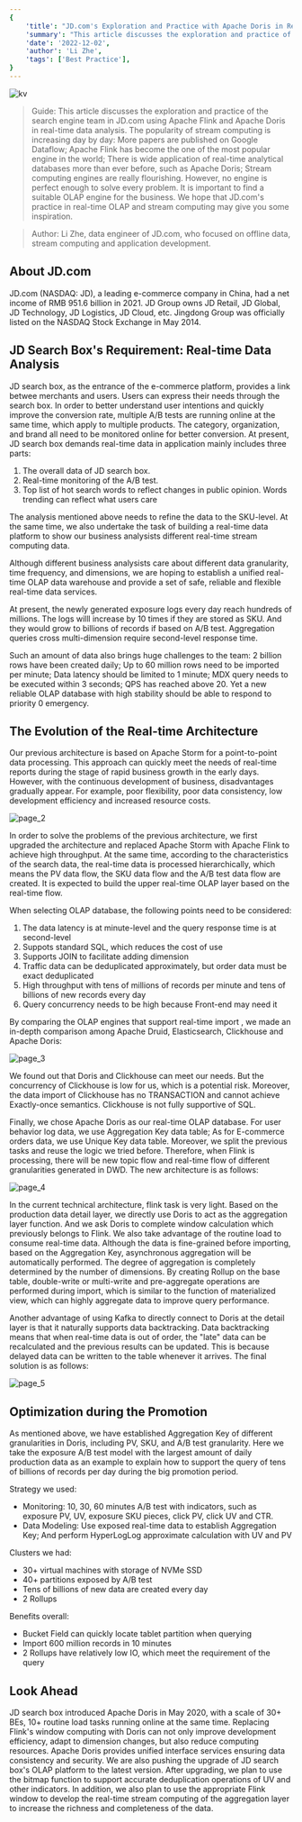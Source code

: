 ```yaml
---
{
    'title': "JD.com's Exploration and Practice with Apache Doris in Realtime OLAP",
    'summary': "This article discusses the exploration and practice of the search engine team in JD.com  using Apache Flink and Apache Doris in real-time data analysis. The popularity of stream computing is increasing day by day: More papers are published on Google Dataflow; Apache Flink has become the one of the most popular engine in the world; There is wide application of real-time analytical databases more than ever before, such as Apache Doris; Stream computing engines are really flourishing. However, no engine is perfect enough to solve every problem. It is important to find a  suitable OLAP engine for the business. We hope that JD.com's practice in  real-time OLAP and stream computing may give you some inspiration.",
    'date': '2022-12-02',
    'author': 'Li Zhe',
    'tags': ['Best Practice'],
}
---
```


<!--
Licensed to the Apache Software Foundation (ASF) under one
or more contributor license agreements.  See the NOTICE file
distributed with this work for additional information
regarding copyright ownership.  The ASF licenses this file
to you under the Apache License, Version 2.0 (the
"License"); you may not use this file except in compliance
with the License.  You may obtain a copy of the License at

  http://www.apache.org/licenses/LICENSE-2.0

Unless required by applicable law or agreed to in writing,
software distributed under the License is distributed on an
"AS IS" BASIS, WITHOUT WARRANTIES OR CONDITIONS OF ANY
KIND, either express or implied.  See the License for the
specific language governing permissions and limitations
under the License.
-->

![kv](/images/jd/en/kv.png)

> Guide:
This article discusses the exploration and practice of the search engine team in JD.com  using Apache Flink and Apache Doris in real-time data analysis. The popularity of stream computing is increasing day by day: More papers are published on Google Dataflow; Apache Flink has become the one of the most popular engine in the world; There is wide application of real-time analytical databases more than ever before, such as Apache Doris; Stream computing engines are really flourishing. However, no engine is perfect enough to solve every problem. It is important to find a  suitable OLAP engine for the business. We hope that JD.com's practice in  real-time OLAP and stream computing may give you some inspiration.

>Author: Li Zhe, data engineer of JD.com, who focused on offline data, stream computing and application development.

## About JD.com
JD.com (NASDAQ: JD), a leading e-commerce company in China, had a net income of RMB 951.6 billion in 2021. JD Group owns JD Retail, JD Global, JD Technology, JD Logistics, JD Cloud, etc. Jingdong Group was officially listed on the NASDAQ Stock Exchange in May 2014.

## JD Search Box's Requirement: Real-time Data Analysis
JD search box, as the entrance of the e-commerce platform, provides a link betwee merchants and users. Users can express their needs through the search box. In order to better understand user intentions and quickly improve the conversion rate, multiple A/B tests are running online at the same time, which apply to multiple products. The category, organization, and brand all need to be monitored online for better conversion. At present, JD search box demands real-time data in application mainly includes three parts:

1. The overall data of JD search box.
2. Real-time monitoring of the A/B test.
3. Top list of hot search words to reflect changes in public opinion. Words trending can reflect what users care

The analysis mentioned above needs to refine the data to the SKU-level. At the same time, we also undertake the task of building a real-time data platform to show our business analysists different real-time stream computing data.

Although different business analysists care about different data granularity, time frequency, and dimensions, we are hoping to establish a unified real-time OLAP data warehouse and provide a set of safe, reliable and flexible real-time data services.

At present, the newly generated exposure logs every day reach hundreds of millions. The logs willl increase by 10 times if they are stored as SKU. And they would grow to billions of records if based on A/B test. Aggregation queries cross multi-dimension require second-level response time. 

Such an amount of data also brings huge challenges to the team: 2 billion rows have been created daily; Up to 60 million rows need to be imported per minute; Data latency should be limited to 1 minute; MDX query needs to be executed within 3 seconds; QPS has reached above 20. Yet a new reliable OLAP database with high stability should be able to respond to priority 0 emergency.

## The Evolution of the Real-time Architecture
Our previous architecture is based on Apache Storm for a point-to-point data processing. This approach can quickly meet the needs of real-time reports during the stage of rapid business growth in the early days. However, with the continuous development of business, disadvantages gradually appear. For example, poor flexibility, poor data consistency, low development efficiency and increased resource costs.

![page_2](/images/jd/en/page_2.png)

In order to solve the problems of the previous architecture, we first upgraded the architecture and replaced Apache Storm with Apache Flink to achieve high throughput. At the same time, according to the characteristics of the search data, the real-time data is processed hierarchically, which means the PV data flow, the SKU data flow and the A/B test data flow are created. It is expected to build the upper real-time OLAP layer based on the real-time flow.

When selecting OLAP database, the following points need to be considered:

1. The data latency is at minute-level and the query response time is at second-level
2. Suppots standard SQL, which reduces the cost of use
3. Supports JOIN to facilitate adding dimension
4. Traffic data can be deduplicated approximately, but order data must be exact deduplicated 
5. High throughput with tens of millions of records per minute and tens of billions of new records every day
6. Query concurrency needs to be high because Front-end may need it

By comparing the OLAP engines that support real-time import , we made an in-depth comparison among Apache Druid, Elasticsearch, Clickhouse and Apache Doris:

![page_3](/images/jd/en/page_3.png)


We found out that Doris and Clickhouse can meet our needs. But the concurrency of Clickhouse is low for us, which is a potential risk. Moreover, the data import of Clickhouse has no TRANSACTION and cannot achieve Exactly-once semantics. Clickhouse is not fully supportive of SQL.


Finally, we chose Apache Doris as our real-time OLAP database. For user behavior log data, we use Aggregation Key data table; As for E-commerce orders data, we use Unique Key data table. Moreover, we split the previous tasks and reuse the logic we tried before. Therefore, when Flink is processing, there will be new topic flow and real-time flow of different granularities generated in DWD. The new architecture is as follows:

![page_4](/images/jd/en/page_4.png)

In the current technical architecture, flink task is very light. Based on the production data detail layer, we directly use Doris to act as the aggregation layer function.  And we ask Doris to complete window calculation which previously belongs to Flink. We also take advantage of the routine load to consume real-time data. Although the data is fine-grained before importing, based on the Aggregation Key, asynchronous aggregation will be automatically performed. The degree of aggregation is completely determined by the number of dimensions. By creating Rollup on the base table, double-write or multi-write and pre-aggregate operations are performed during import, which is similar to the function of materialized view, which can highly aggregate data to improve query performance.

Another advantage of using Kafka to directly connect to Doris at the detail layer is that it naturally supports data backtracking. Data backtracking means that when real-time data is out of order, the "late" data can be recalculated and the previous results can be updated. This is because delayed data can be written to the table whenever it arrives. The final solution is as follows:

![page_5](/images/jd/en/page_5.png)

## Optimization during the Promotion
As mentioned above, we have established Aggregation Key of different granularities in Doris, including PV, SKU, and A/B test granularity. Here we take the exposure A/B test model with the largest amount of daily production data as an example to explain how to support the query of tens of billions of records per day during the big promotion period.

Strategy we used:
- Monitoring: 10, 30, 60 minutes A/B test with indicators, such as exposure PV, UV, exposure SKU pieces, click PV, click UV and CTR.
- Data Modeling: Use exposed real-time data to establish Aggregation Key; And perform HyperLogLog approximate calculation with UV and PV

Clusters we had:
- 30+ virtual machines with storage of NVMe SSD
- 40+ partitions exposed by A/B test
- Tens of billions of new data are created every day
- 2 Rollups

Benefits overall:
- Bucket Field can quickly locate tablet partition when querying
- Import 600 million records in 10 minutes
- 2 Rollups have relatively low IO, which meet the requirement of the query

## Look Ahead
JD search box introduced Apache Doris in May 2020, with a scale of 30+ BEs, 10+ routine load tasks running online at the same time. Replacing Flink's window computing with Doris can not only improve development efficiency, adapt to dimension changes, but also reduce computing resources. Apache Doris provides unified interface services ensuring data consistency and security.
We are also pushing the upgrade of JD search box's OLAP platform to the latest version. After upgrading, we plan to use the bitmap function to support accurate deduplication operations of UV and other indicators. In addition, we also plan to use the appropriate Flink window to develop the real-time stream computing of the aggregation layer to increase the richness and completeness of the data.

